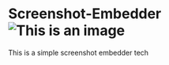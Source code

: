 # Screenshot-Embedder ![This is an image](https://cdn.discordapp.com/attachments/944769869352673290/991012570007748639/unknown.png)

This is a simple screenshot embedder tech
